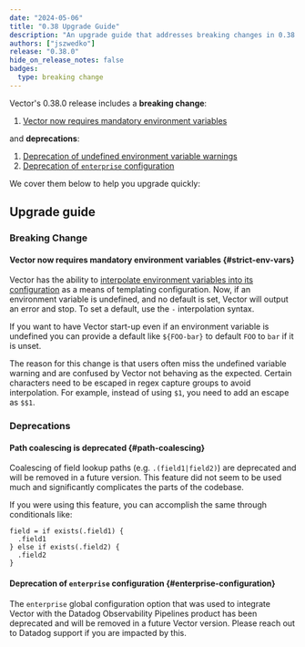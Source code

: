 ```yaml
---
date: "2024-05-06"
title: "0.38 Upgrade Guide"
description: "An upgrade guide that addresses breaking changes in 0.38.0"
authors: ["jszwedko"]
release: "0.38.0"
hide_on_release_notes: false
badges:
  type: breaking change
---
```


Vector's 0.38.0 release includes a **breaking change**:

1. [Vector now requires mandatory environment variables](#strict-env-vars)

and **deprecations**:

1. [Deprecation of undefined environment variable warnings](#strict-env-vars)
1. [Deprecation of `enterprise` configuration](#enterprise-configuration)

We cover them below to help you upgrade quickly:

## Upgrade guide

### Breaking Change

#### Vector now requires mandatory environment variables {#strict-env-vars}

Vector has the ability to [interpolate environment variables into its
configuration](/docs/reference/configuration/#environment-variables) as a means of templating
configuration. Now, if an environment variable is undefined, and no default is set, Vector will
output an error and stop. To set a default, use the `-` interpolation syntax.

If you want to have Vector start-up even if an environment variable is undefined you can provide
a default like `${FOO-bar}` to default `FOO` to `bar` if it is unset.

The reason for this change is that users often miss the undefined variable warning and are confused
by Vector not behaving as the expected. Certain characters need to be escaped in regex capture
groups to avoid interpolation. For example, instead of using `$1`, you need to add an escape as
`$$1`.

### Deprecations

#### Path coalescing is deprecated {#path-coalescing}

Coalescing of field lookup paths (e.g. `.(field1|field2)`) are deprecated and will be removed in
a future version. This feature did not seem to be used much and significantly complicates the parts
of the codebase.

If you were using this feature, you can accomplish the same through conditionals like:

```vrl
field = if exists(.field1) {
  .field1
} else if exists(.field2) {
  .field2
}
```

#### Deprecation of `enterprise` configuration {#enterprise-configuration}

The `enterprise` global configuration option that was used to integrate Vector with the Datadog
Observability Pipelines product has been deprecated and will be removed in a future Vector version.
Please reach out to Datadog support if you are impacted by this.
